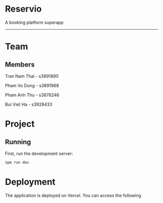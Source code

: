 # Reservio

A booking platform superapp

---
# Team
## Members

Tran Nam Thai - s3891890

Pham Vo Dong - s3891968

Pham Anh Thu - s3878246

Bui Viet Ha - s3928433

# Project
## Running

First, run the development server:

```bash
npm run dev
```




# Deployment
The application is deployed on Vercel. You can access the following 